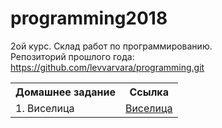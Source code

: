 # programming2018
2ой курс. Склад работ по программированию.  
Репозиторий прошлого года: https://github.com/levvarvara/programming.git

<table>
  <tr>
    <th>Домашнее задание</th>
    <th>Ссылка</th>
  </tr>
  <tr>
    <td>1. Виселица <br>
    <td><a href="https://github.com/levvarvara/programming2018/tree/master/homework1">Виселица</a> </td>
  </tr>
</table>
